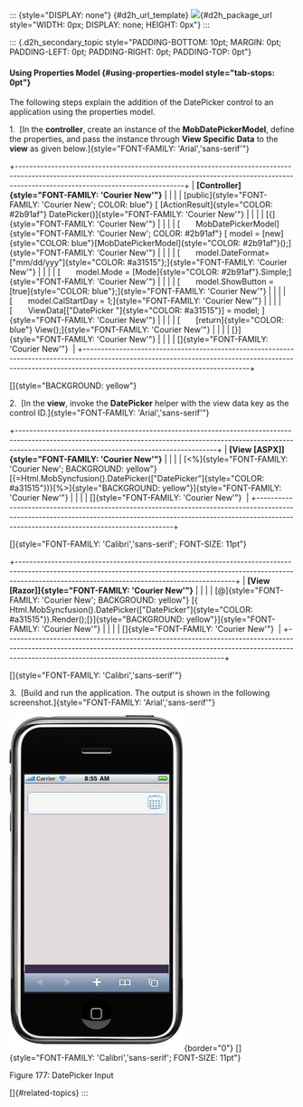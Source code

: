 ::: {style="DISPLAY: none"}
[](ms-xhelp:///?Id=d2h_url_template){#d2h_url_template} ![](!package_url!){#d2h_package_url style="WIDTH: 0px; DISPLAY: none; HEIGHT: 0px"}
:::

::: {.d2h_secondary_topic style="PADDING-BOTTOM: 10pt; MARGIN: 0pt; PADDING-LEFT: 0pt; PADDING-RIGHT: 0pt; PADDING-TOP: 0pt"}
#### Using Properties Model {#using-properties-model style="tab-stops: 0pt"}

The following steps explain the addition of the DatePicker control to an application using the properties model.

1.  [In the **controller**, create an instance of the **MobDatePickerModel**, define the properties, and pass the instance through **View Specific Data** to the **view** as given below.]{style="FONT-FAMILY: 'Arial','sans-serif'"}

+----------------------------------------------------------------------------------------------------------------------------------------------------------------------------------------------------------+
| **[Controller]{style="FONT-FAMILY: 'Courier New'"}**                                                                                                                                                     |
|                                                                                                                                                                                                          |
| [public]{style="FONT-FAMILY: 'Courier New'; COLOR: blue"} [ [ActionResult]{style="COLOR: #2b91af"} DatePicker()]{style="FONT-FAMILY: 'Courier New'"}                                                     |
|                                                                                                                                                                                                          |
| [{]{style="FONT-FAMILY: 'Courier New'"}                                                                                                                                                                  |
|                                                                                                                                                                                                          |
| [       MobDatePickerModel]{style="FONT-FAMILY: 'Courier New'; COLOR: #2b91af"} [ model = [new]{style="COLOR: blue"}[MobDatePickerModel]{style="COLOR: #2b91af"}();]{style="FONT-FAMILY: 'Courier New'"} |
|                                                                                                                                                                                                          |
| [       model.DateFormat=[\"mm/dd/yyy\"]{style="COLOR: #a31515"};]{style="FONT-FAMILY: 'Courier New'"}                                                                                                   |
|                                                                                                                                                                                                          |
| [       model.Mode = [Mode]{style="COLOR: #2b91af"}.Simple;]{style="FONT-FAMILY: 'Courier New'"}                                                                                                         |
|                                                                                                                                                                                                          |
| [       model.ShowButton = [true]{style="COLOR: blue"};]{style="FONT-FAMILY: 'Courier New'"}                                                                                                             |
|                                                                                                                                                                                                          |
| [       model.CalStartDay = 1;]{style="FONT-FAMILY: 'Courier New'"}                                                                                                                                      |
|                                                                                                                                                                                                          |
| [       ViewData\[[\"DatePicker \"]{style="COLOR: #a31515"}\] = model; ]{style="FONT-FAMILY: 'Courier New'"}                                                                                             |
|                                                                                                                                                                                                          |
| [       [return]{style="COLOR: blue"} View();]{style="FONT-FAMILY: 'Courier New'"}                                                                                                                       |
|                                                                                                                                                                                                          |
| [}]{style="FONT-FAMILY: 'Courier New'"}                                                                                                                                                                  |
|                                                                                                                                                                                                          |
| []{style="FONT-FAMILY: 'Courier New'"}                                                                                                                                                                   |
+----------------------------------------------------------------------------------------------------------------------------------------------------------------------------------------------------------+

[]{style="BACKGROUND: yellow"} 

2.  [In the **view**, invoke the **DatePicker** helper with the view data key as the control ID.]{style="FONT-FAMILY: 'Arial','sans-serif'"}

+-------------------------------------------------------------------------------------------------------------------------------------------------------------------------------------------------------------------+
| **[View \[ASPX\]]{style="FONT-FAMILY: 'Courier New'"}**                                                                                                                                                           |
|                                                                                                                                                                                                                   |
| [\<%]{style="FONT-FAMILY: 'Courier New'; BACKGROUND: yellow"} [{=Html.MobSyncfusion().DatePicker([\"DatePicker\"]{style="COLOR: #a31515"})}[%\>]{style="BACKGROUND: yellow"}]{style="FONT-FAMILY: 'Courier New'"} |
|                                                                                                                                                                                                                   |
| []{style="FONT-FAMILY: 'Courier New'"}                                                                                                                                                                            |
+-------------------------------------------------------------------------------------------------------------------------------------------------------------------------------------------------------------------+

[]{style="FONT-FAMILY: 'Calibri','sans-serif'; FONT-SIZE: 11pt"} 

+------------------------------------------------------------------------------------------------------------------------------------------------------------------------------------------------------------------------+
| **[View \[Razor\]]{style="FONT-FAMILY: 'Courier New'"}**                                                                                                                                                               |
|                                                                                                                                                                                                                        |
| [@]{style="FONT-FAMILY: 'Courier New'; BACKGROUND: yellow"} [{ Html.MobSyncfusion().DatePicker([\"DatePicker\"]{style="COLOR: #a31515"}).Render();[}]{style="BACKGROUND: yellow"}]{style="FONT-FAMILY: 'Courier New'"} |
|                                                                                                                                                                                                                        |
| []{style="FONT-FAMILY: 'Courier New'"}                                                                                                                                                                                 |
+------------------------------------------------------------------------------------------------------------------------------------------------------------------------------------------------------------------------+

[]{style="FONT-FAMILY: 'Calibri','sans-serif'"} 

3.  [Build and run the application. The output is shown in the following screenshot.]{style="FONT-FAMILY: 'Arial','sans-serif'"}

![](ImagesExt/image103_105.jpg){border="0"} []{style="FONT-FAMILY: 'Calibri','sans-serif'; FONT-SIZE: 11pt"}

Figure 177: DatePicker Input

[]{#related-topics}
:::
